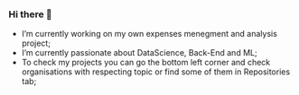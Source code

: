 ### Hi there 👋


- I’m currently working on my own expenses menegment and analysis project;
- I’m currently passionate about DataScience, Back-End and ML;
- To check my projects you can go the bottom left corner and check organisations with respecting topic or find some of them in Repositories tab;

